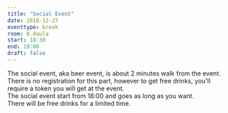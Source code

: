 ```yaml
---
title: "Social Event"
date: 2018-12-27
eventtype: break
room: 0.daula
start: 18:30
end: 19:00
draft: false
---
```


The social event, aka beer event, is about 2 minutes walk from the event.  
There is no registration for this part, however to get free drinks, you'll require a token you will get at the event.  
The social event start from 18:00 and goes as long as you want.  
There will be free drinks for a limited time.  
